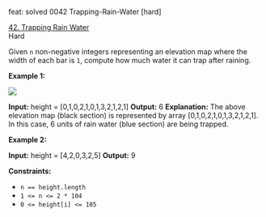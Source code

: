 feat: solved 0042 Trapping-Rain-Water [hard]

[42.  Trapping Rain Water](https://leetcode.com/problems/trapping-rain-water/)  
Hard

Given  `n`  non-negative integers representing an elevation map where the width of each bar is  `1`, compute how much water it can trap after raining.

**Example 1:**

![](https://assets.leetcode.com/uploads/2018/10/22/rainwatertrap.png)

**Input:** height = [0,1,0,2,1,0,1,3,2,1,2,1]
**Output:** 6
**Explanation:** The above elevation map (black section) is represented by array [0,1,0,2,1,0,1,3,2,1,2,1]. In this case, 6 units of rain water (blue section) are being trapped.

**Example 2:**

**Input:** height = [4,2,0,3,2,5]
**Output:** 9

**Constraints:**

-   `n == height.length`
-   `1 <= n <= 2 * 104`
-   `0 <= height[i] <= 105`